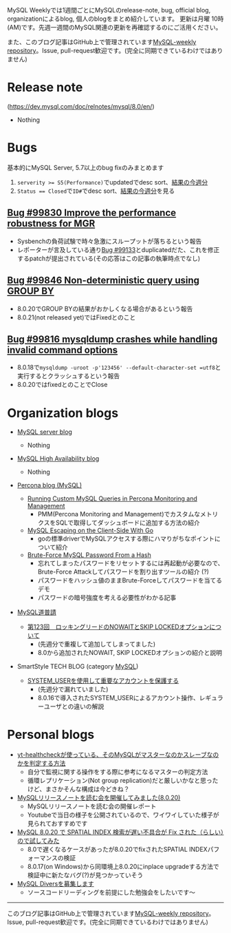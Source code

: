 MySQL Weeklyでは1週間ごとにMySQLのrelease-note, bug, official blog, organizationによるblog, 個人のblogをまとめ紹介しています。
更新は月曜 10時(AM)です。先週一週間のMySQL関連の更新を再確認するのにご活用ください。

また、このブログ記事はGitHub上で管理されています[MySQL-weekly repository](https://github.com/tom--bo/MySQL-weekly)。Issue, pull-request歓迎です。(完全に同期できているわけではありません)


# Release note

(https://dev.mysql.com/doc/relnotes/mysql/8.0/en/)

- Nothing

# Bugs

基本的にMySQL Server, 5.7以上のbug fixのみまとめます

1. `serverity >= S5(Performance)`でupdatedでdesc sort、[結果の今週分](https://bugs.mysql.com/search.php?cmd=display&status=All&severity=-5&os=5&bug_age=0&order_by=mtime&direction=ASC&limit=30&mine=0&reorder_by=mtime)
1. `Status == Closed`で`ID#`でdesc sort、[結果の今週分](https://bugs.mysql.com/search.php?search_for=&status=Closed&severity=&limit=10&order_by=id&cmd=display&direction=DESC&os=0&phpver=&bug_age=0)を見る

## [Bug #99830	Improve the performance robustness for MGR](https://bugs.mysql.com/bug.php?id=99830)
- Sysbenchの負荷試験で時々急激にスループットが落ちるという報告
- レポーターが言及している通り[Bug #99133](https://bugs.mysql.com/bug.php?id=99133)とduplicatedだた、これを修正するpatchが提出されている(その応答はこの記事の執筆時点でなし)

## [Bug #99846	Non-deterministic query using GROUP BY](https://bugs.mysql.com/bug.php?id=99846)
- 8.0.20でGROUP BYの結果がおかしくなる場合があるという報告
- 8.0.21(not released yet)ではFixedとのこと

## [Bug #99816	mysqldump crashes while handling invalid command options](https://bugs.mysql.com/bug.php?id=99816)
- 8.0.18で`mysqldump -uroot -p'123456' --default-character-set =utf8`と実行するとクラッシュするという報告
- 8.0.20ではfixedとのことでClose


# Organization blogs

- [MySQL server blog](https://mysqlserverteam.com/)
  - Nothing

- [MySQL High Availability blog](https://mysqlhighavailability.com/)
  - Nothing

- [Percona blog (MySQL)](https://www.percona.com/blog/)

  - [Running Custom MySQL Queries in Percona Monitoring and Management](https://www.percona.com/blog/2020/06/10/running-custom-queries-in-percona-monitoring-and-management/)
    - PMM(Percona Monitoring and Management)でカスタムなメトリクスをSQLで取得してダッシュボードに追加する方法の紹介
  - [MySQL Escaping on the Client-Side With Go](https://www.percona.com/blog/2020/06/11/mysql-escaping-on-the-client-side-with-go/)
    - goの標準driverでMySQLアクセスする際にハマりがちなポイントについて紹介
  - [Brute-Force MySQL Password From a Hash](https://www.percona.com/blog/2020/06/12/brute-force-mysql-password-from-a-hash/)
    - 忘れてしまったパスワードをリセットするには再起動が必要なので、Brute-Force Attackしてパスワードを割り出すツールの紹介 (?)
    - パスワードをハッシュ値のままBrute-Forceしてパスワードを当てるデモ
    - パスワードの暗号強度を考える必要性がわかる記事


- [MySQL道普請](https://gihyo.jp/dev/serial/01/mysql-road-construction-news)
  - [第123回　ロッキングリードのNOWAITとSKIP LOCKEDオプションについて](https://gihyo.jp/dev/serial/01/mysql-road-construction-news/0123)
    - (先週分で重複して追加してしまってました)
    - 8.0から追加されたNOWAIT, SKIP LOCKEDオプションの紹介と説明


- SmartStyle TECH BLOG (category [MySQL](https://www.s-style.co.jp/blog/category/tech/mysql/))
  - [SYSTEM_USERを使用して重要なアカウントを保護する](https://www.s-style.co.jp/blog/2020/06/6097/)
    - (先週分で漏れていました)
    - 8.0.16で導入されたSYSTEM_USERによるアカウント操作、レギュラーユーザとの違いの解説



# Personal blogs

- [yt-healthcheckが使っている、そのMySQLがマスターなのかスレーブなのかを判定する方法](https://yoku0825.blogspot.com/2020/06/yt-healthcheckmysql.html)
  - 自分で監視に関する操作をする際に参考になるマスターの判定方法
  - 循環レプリケーション(Not group replication)だと厳しいかなと思ったけど、まさかそんな構成は今どきね？
- [MySQLリリースノートを読む会を開催してみました(8.0.20)](https://sakaik.hateblo.jp/entry/20200610/mysql_release_note_online_8020)
  - MySQLリリースノートを読む会の開催レポート
  - Youtubeで当日の様子を公開されているので、ワイワイしていた様子が見られておすすめです
- [MySQL 8.0.20 で SPATIAL INDEX 検索が遅い不具合が Fix された（らしい）ので試してみた](https://qiita.com/hmatsu47/items/4b453d13befeca9f3044)
  - 8.0で遅くなるケースがあったが8.0.20でfixされたSPATIAL INDEXパフォーマンスの検証
  - 8.0.17(on Windows)から同環境上8.0.20にinplace upgradeする方法で検証中に新たなバグ(?)が見つかっていそう
- [MySQL Diversを募集します](https://tombo2.hatenablog.com/entry/2020/06/14/180802)
  - ソースコードリーディングを前提にした勉強会をしたいです〜



-----

このブログ記事はGitHub上で管理されています[MySQL-weekly repository](https://github.com/tom--bo/MySQL-weekly)。Issue, pull-request歓迎です。(完全に同期できているわけではありません)
